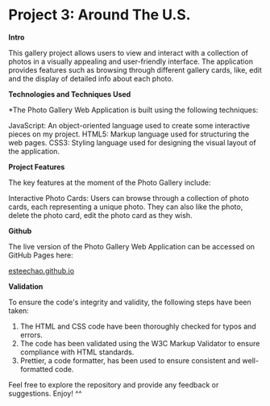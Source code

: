 # Project 3: Around The U.S. 
  
**Intro**
  
This gallery project allows users to view and interact with a collection of photos in a visually appealing and user-friendly interface.  The application provides features such as browsing through different gallery cards, like, edit and the display of detailed info about each photo. 
  
**Technologies and Techniques Used**  
  
*The Photo Gallery Web Application is built using the following techniques:

JavaScript: An object-oriented language used to create some interactive pieces on my project. 
HTML5: Markup language used for structuring the web pages.
CSS3: Styling language used for designing the visual layout of the application.
  
**Project Features**  
  
The key features at the moment of the Photo Gallery include:

Interactive Photo Cards: Users can browse through a collection of photo cards, each representing a unique photo.  They can also like the photo, delete the photo card, edit the photo card as they wish. 

**Github**

The live version of the Photo Gallery Web Application can be accessed on GitHub Pages here:

[esteechao.github.io](https://esteechao.github.io/se_project_aroundtheus/)

**Validation**

To ensure the code's integrity and validity, the following steps have been taken:

1. The HTML and CSS code have been thoroughly checked for typos and errors.
2. The code has been validated using the W3C Markup Validator to ensure compliance with HTML standards.
3. Prettier, a code formatter, has been used to ensure consistent and well-formatted code.

Feel free to explore the repository and provide any feedback or suggestions.  Enjoy! ^^